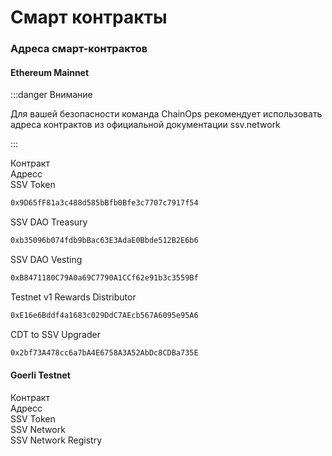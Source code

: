 # Смарт контракты

### Адреса смарт-контрактов

#### Ethereum Mainnet

:::danger Внимание

Для вашей безопасности команда ChainOps рекомендует использовать адреса контрактов из официальной документации ssv.network

:::
<div class="ssv-table ssv-table-2col">
  <div class="ssv-cell ssv-text-bold">
    <span>Контракт</span>
  </div>
  <div class="ssv-cell ssv-text-bold">
     <span> Адресс </span>
  </div>

  <div class="ssv-cell">
     <span>SSV Token</span>
  </div>
  <div class="ssv-cell">
    <span>

```bash
0x9D65fF81a3c488d585bBfb0Bfe3c7707c7917f54
```
   </span>
  </div>

  <div class="ssv-cell">
     <span>SSV DAO Treasury</span>
  </div>
  <div class="ssv-cell">
    <span>

```bash
0xb35096b074fdb9bBac63E3AdaE0Bbde512B2E6b6
```
   </span>
  </div>

  <div class="ssv-cell">
     <span>SSV DAO Vesting</span>
  </div>
  <div class="ssv-cell">
    <span>

```bash
0xB8471180C79A0a69C7790A1CCf62e91b3c3559Bf
```
   </span>
  </div>

  <div class="ssv-cell">
     <span>Testnet v1 Rewards Distributor</span>
  </div>
  <div class="ssv-cell">
    <span>

```bash
0xE16e6Bddf4a1683c029DdC7AEcb567A6095e95A6
```
   </span>
  </div>
  <div class="ssv-cell">
     <span>CDT to SSV Upgrader</span>
  </div>
  <div class="ssv-cell">
    <span>

```bash
0x2bf73A478cc6a7bA4E6758A3A52AbDc8CDBa735E
```
   </span>
  </div>


</div>

#### Goerli Testnet
<div class="ssv-table ssv-table-2col">
  <div class="ssv-cell ssv-text-bold">
    <span>Контракт</span>
  </div>
  <div class="ssv-cell ssv-text-bold">
     <span> Адресс </span>
  </div>

  <div class="ssv-cell">
     <span>SSV Token</span>
  </div>
  <div class="ssv-cell">
    <span>
   </span>
  </div>

  <div class="ssv-cell">
     <span>SSV Network</span>
  </div>
  <div class="ssv-cell">
    <span>
   </span>
  </div>

  <div class="ssv-cell">
     <span>SSV Network Registry</span>
  </div>
  <div class="ssv-cell">
    <span>
   </span>
  </div>
</div>


